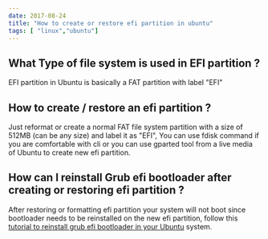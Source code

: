 ```yaml
---
date: 2017-08-24
title: "How to create or restore efi partition in ubuntu"
tags: [ "linux","ubuntu"]
---
```


## What Type of file system is used in EFI partition ?

EFI partition in Ubuntu is basically a FAT partition with label "EFI"

## How to create / restore an efi partition ?

Just reformat or create a normal FAT file system partition with a size of 512MB (can be any size) and label it as "EFI", You can use fdisk command if you are comfortable with cli or you can use gparted tool from a live media of Ubuntu to create new efi partition.

## How can I reinstall Grub efi bootloader after creating or restoring efi partition ?

After restoring or formatting efi partition your system will not boot since bootloader needs to be reinstalled on the new efi partition, follow this [tutorial to reinstall grub efi bootloader in your Ubuntu](https://shyamjos.com/reinstall-grub2-efi-bootloader-ubuntu/) system.
